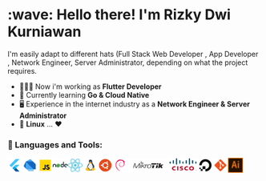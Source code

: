 <h1 align="left" id="macropower-title">:wave: Hello there! I'm Rizky Dwi Kurniawan</h1>

I'm easily adapt to different hats (Full Stack Web Developer , App Developer , Network Engineer, Server Administrator, depending on what the project requires.


-  👨🏻‍💻 Now i'm working as **Flutter Developer**
-   :seedling: Currently learning **Go & Cloud Native**
-   🖥 Experience in the internet industry as a **Network Engineer & Server Administrator**
-   :penguin: **Linux** ... ❤️

### 🔨 Languages and Tools:
<a href="https://flutter.dev/" target="_blank"> <img align="left" src="https://github.com/dkrzky/dkrzky/blob/main/icons/flutter.png" alt="flutter" height="30px"/> </a> 
<a href="https://dart.dev/" target="_blank"> <img align="left" src="https://github.com/dkrzky/dkrzky/blob/main/icons/dart.png" alt="dart" height="30px"/> </a> 
<a href="https://www.javascript.com/" target="_blank"> <img align="left" src="https://github.com/dkrzky/dkrzky/blob/main/icons/javascript.png" alt="javascript" height="30px"/> </a> 
<a href="https://nodejs.org/en" target="_blank"> <img align="left" src="https://github.com/dkrzky/dkrzky/blob/main/icons/node-js.png" alt="nodejs" height="30px"/> </a> 
<a href="https://react.dev/" target="_blank"> <img align="left" src="https://github.com/dkrzky/dkrzky/blob/main/icons/react-js.png" alt="reactjs" height="30px"/> </a> 
<a href="https://www.linux.org/" target="_blank"> <img align="left" src="https://github.com/dkrzky/dkrzky/blob/main/icons/linux.png" alt="linux" height="30px"/> </a>
<a href="https://ubuntu.com/" target="_blank"> <img align="left" src="https://github.com/dkrzky/dkrzky/blob/main/icons/ubuntu.png" alt="ubuntu" height="30px"/> </a> 
<a href="https://www.debian.org/" target="_blank"> <img align="left" src="https://github.com/dkrzky/dkrzky/blob/main/icons/debian.png" alt="debian" height="30px"/> </a> 
<a href="https://mikrotik.com/" target="_blank"> <img align="left" src="https://github.com/dkrzky/dkrzky/blob/main/icons/mikrotik.png" alt="mikrotik" height="30px"/> </a> 
<a href="https://www.cisco.com/" target="_blank"> <img align="left" src="https://github.com/dkrzky/dkrzky/blob/main/icons/cisco.png" alt="cisco" height="30px"/> </a> 
<a href="https://digitalocean.com/" target="_blank"> <img align="left" src="https://github.com/dkrzky/dkrzky/blob/main/icons/digital-ocean.png" alt="digitalocean" height="30px"/> </a> 
<a href="https://git-scm.com/" target="_blank"> <img align="left" src="https://github.com/dkrzky/dkrzky/blob/main/icons/git.png" alt="git" height="30px"/> </a> 
<a href="https://www.adobe.com/products/illustrator.html" target="_blank"> <img align="left" src="https://github.com/dkrzky/dkrzky/blob/main/icons/adobe-illustrator.png" alt="ai" height="30px"/> </a> 
<br>
<br>
